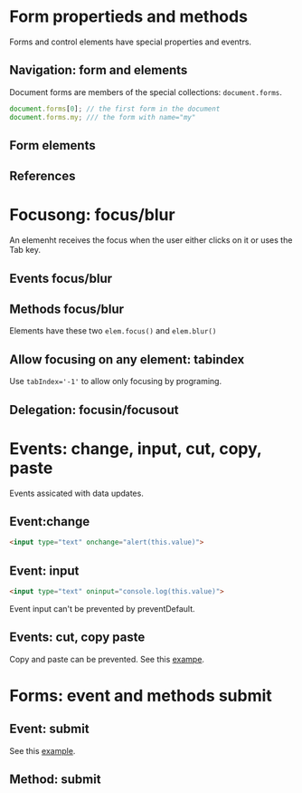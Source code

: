 # Form propertieds and methods
Forms and control elements have special properties and eventrs.

## Navigation: form and elements

Document forms are members of the special collections: `document.forms`.

```js
document.forms[0]; // the first form in the document
document.forms.my; /// the form with name="my"
```

## Form elements

## References

# Focusong: focus/blur
An elemenht receives the focus when the user either clicks on it or uses the Tab key. 

## Events focus/blur

## Methods focus/blur
Elements have these two `elem.focus()` and `elem.blur()`

## Allow focusing on any element: tabindex
Use `tabIndex='-1'` to allow only focusing by programing.

## Delegation: focusin/focusout

# Events: change, input, cut, copy, paste
Events assicated with data updates.

## Event:change
```html
<input type="text" onchange="alert(this.value)">
```

## Event: input
```html
<input type="text" oninput="console.log(this.value)">
```
Event input can't be prevented by preventDefault.

## Events: cut, copy paste
Copy and paste can be prevented. See this [exampe](./src/dataUpdate.html).

# Forms: event and methods submit

## Event: submit
See this [example](src/formSubmit.html).

## Method: submit


